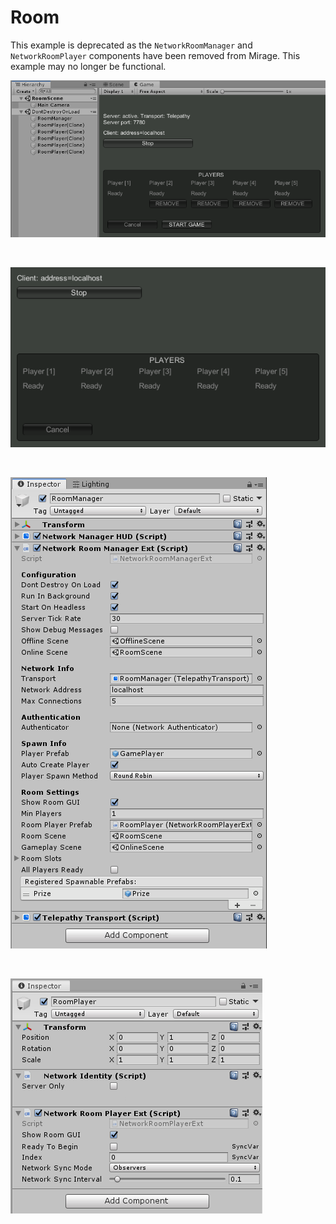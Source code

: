 # Room

This example is deprecated as the `NetworkRoomManager` and `NetworkRoomPlayer` components have been removed from Mirage. This example may no longer be functional.

![Host's Room View](/img/examples/room/Room1.PNG)

 

![Player's Room View](/img/examples/room/Room2.PNG)

 

![Network Room Manager](/img/examples/room/RoomManager.PNG)

 

![Network Room Player](/img/examples/room/RoomPlayer.PNG)
